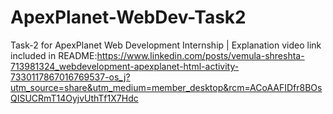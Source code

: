 # ApexPlanet-WebDev-Task2
Task-2 for ApexPlanet Web Development Internship | Explanation video link included in README:https://www.linkedin.com/posts/vemula-shreshta-713981324_webdevelopment-apexplanet-html-activity-7330117867016769537-os_j?utm_source=share&utm_medium=member_desktop&rcm=ACoAAFIDfr8BOsQISUCRmT14OyjvUthTf1X7Hdc
